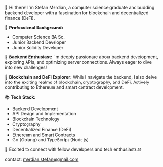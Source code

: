 👋 Hi there! I'm Stefan Merdian, a computer science graduate and budding backend developer with a fascination for blockchain and decentralized finance (DeFi).

💼 **Professional Background:**
- Computer Science BA Sc.
- Junior Backend Developer
- Junior Solidity Developer

🚀 **Backend Enthusiast:**
I'm deeply passionate about backend development, exploring APIs, and optimizing server connections. Always eager to dive into new challenges!

🔗 **Blockchain and DeFi Explorer:**
While I navigate the backend, I also delve into the exciting realms of blockchain, cryptography, and DeFi. Actively contributing to Ethereum and smart contract development.

📚 **Tech Stack:**
- Backend Development
- API Design and Implementation
- Blockchain Technology
- Cryptography
- Decentralized Finance (DeFi)
- Ethereum and Smart Contracts
- Go (Golang) and TypeScript (Node.js)

🚀 Excited to connect with fellow developers and tech enthusiasts.🌐

contact: merdian.stefan@gmail.com
